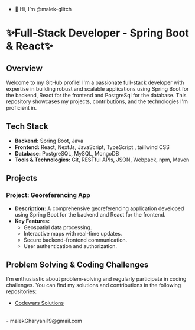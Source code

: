 - 👋 Hi, I’m @malek-glitch
# ✨Full-Stack Developer - Spring Boot & React✨

## Overview

Welcome to my GitHub profile! I'm a passionate full-stack developer with expertise in building robust and scalable applications using Spring Boot for the backend, React for the frontend and PostgreSql for the database. This repository showcases my projects, contributions, and the technologies I'm proficient in.

## Tech Stack

- **Backend:** Spring Boot, Java
- **Frontend:** React, NextJs, JavaScript, TypeScript , taillwind CSS
- **Database:** PostgreSQL, MySQL, MongoDB
- **Tools & Technologies:** Git, RESTful APIs, JSON, Webpack, npm, Maven

## Projects

### Project: Georeferencing App

- **Description:** A comprehensive georeferencing application developed using Spring Boot for the backend and React for the frontend.
- **Key Features:**
  - Geospatial data processing.
  - Interactive maps with real-time updates.
  - Secure backend-frontend communication.
  - User authentication and authorization.
  

## Problem Solving & Coding Challenges

I'm enthusiastic about problem-solving and regularly participate in coding challenges. You can find my solutions and contributions in the following repositories:
- [Codewars Solutions](https://github.com/malek-glitch/codeWars-katas)

<br/>
- malekGharyani19@gmail.com


<!---
malek-glitch/malek-glitch is a ✨ special ✨ repository because its `README.md` (this file) appears on your GitHub profile.
You can click the Preview link to take a look at your changes.
--->
